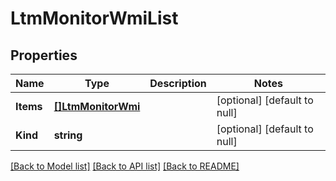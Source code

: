 # LtmMonitorWmiList

## Properties
Name | Type | Description | Notes
------------ | ------------- | ------------- | -------------
**Items** | [**[]LtmMonitorWmi**](ltm_monitor_wmi.md) |  | [optional] [default to null]
**Kind** | **string** |  | [optional] [default to null]

[[Back to Model list]](../README.md#documentation-for-models) [[Back to API list]](../README.md#documentation-for-api-endpoints) [[Back to README]](../README.md)


